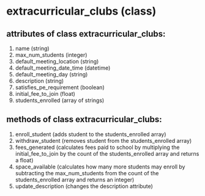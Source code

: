 # extracurricular_clubs (class)

## attributes of class extracurricular_clubs:
1. name (string)
2. max_num_students (integer)
3. default_meeting_location (string)
4. default_meeting_date_time (datetime)
5. default_meeting_day (string)
6. description (string)
7. satisfies_pe_requirement (boolean)
8. initial_fee_to_join (float)
9. students_enrolled (array of strings)

## methods of class extracurricular_clubs:
1. enroll_student (adds student to the students_enrolled array)
2. withdraw_student (removes student from the students_enrolled array)
3. fees_generated (calculates fees paid to school by multiplying the initial_fee_to_join by the count of the students_enrolled array and returns a float)
4. space_available (calculates how many more students may enroll by subtracting the max_num_students from the count of the students_enrolled array and returns an integer)
5. update_description (changes the description attribute)
